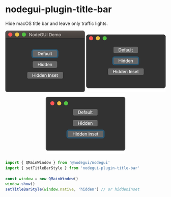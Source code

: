 # nodegui-plugin-title-bar

Hide macOS title bar and leave only traffic lights.

<p align="center">
<img src="https://raw.githubusercontent.com/dimitarnestorov/nodegui-plugin-title-bar/master/assets/showcaseDefault.png" width="250" height="193">
<img src="https://raw.githubusercontent.com/dimitarnestorov/nodegui-plugin-title-bar/master/assets/showcaseHidden.png" width="250" height="193">
<img src="https://raw.githubusercontent.com/dimitarnestorov/nodegui-plugin-title-bar/master/assets/showcaseHiddenInset.png" width="250" height="193">
</p>

```javascript
import { QMainWindow } from '@nodegui/nodegui'
import { setTitleBarStyle } from 'nodegui-plugin-title-bar'

const window = new QMainWindow()
window.show()
setTitleBarStyle(window.native, 'hidden') // or hiddenInset
```
